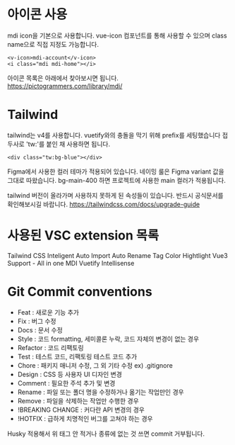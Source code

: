 # 아이콘 사용

mdi icon을 기본으로 사용합니다. vue-icon 컴포넌트를 통해 사용할 수 있으며
class name으로 직접 지정도 가능합니다.

```
<v-icon>mdi-account</v-icon>
<i class="mdi mdi-home"></i>
```

아이콘 목록은 아래에서 찾아보시면 됩니다.
https://pictogrammers.com/library/mdi/

# Tailwind

tailwind는 v4를 사용합니다.
vuetify와의 충돌을 막기 위해 prefix를 세팅했습니다
접두사로 'tw:'를 붙인 채 사용하면 됩니다.

```
<div class="tw:bg-blue"></div>
```

Figma에서 사용한 컬러 테마가 적용되어 있습니다.
네이밍 룰은 Figma variant 값을 그대로 따왔습니다.
bg-main-400 하면 프로젝트에 사용한 main 컬러가 적용됩니다.

tailwind 버전이 올라가며 사용하지 못하게 된 속성들이 있습니다.
반드시 공식문서를 확인해보시길 바랍니다.
https://tailwindcss.com/docs/upgrade-guide

# 사용된 VSC extension 목록

Tailwind CSS Inteligent
Auto Import
Auto Rename Tag
Color Hightlight
Vue3 Support - All in one
MDI Vuetify Intellisense

# Git Commit conventions

- Feat : 새로운 기능 추가
- Fix : 버그 수정
- Docs : 문서 수정
- Style : 코드 formatting, 세미콜론 누락, 코드 자체의 변경이 없는 경우
- Refactor : 코드 리팩토링
- Test : 테스트 코드, 리팩토링 테스트 코드 추가
- Chore : 패키지 매니저 수정, 그 외 기타 수정 ex) .gitignore
- Design : CSS 등 사용자 UI 디자인 변경
- Comment : 필요한 주석 추가 및 변경
- Rename : 파일 또는 폴더 명을 수정하거나 옮기는 작업만인 경우
- Remove : 파일을 삭제하는 작업만 수행한 경우
- !BREAKING CHANGE : 커다란 API 변경의 경우
- !HOTFIX : 급하게 치명적인 버그를 고쳐야 하는 경우

Husky 적용해서 위 태그 안 적거나 종류에 없는 것 쓰면 commit 거부됩니다.

